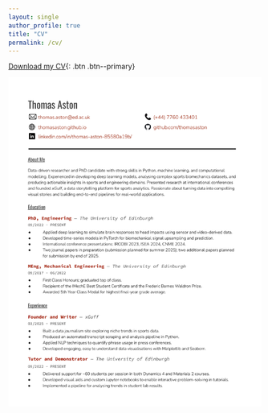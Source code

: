 ```yaml
---
layout: single
author_profile: true
title: "CV"
permalink: /cv/
---
```


[Download my CV](https://thomasaston.github.io/assets/images/CV_ThomasAston.pdf){: .btn .btn--primary}


![My CV](../assets/images/CV_ThomasAston_1.jpg)
